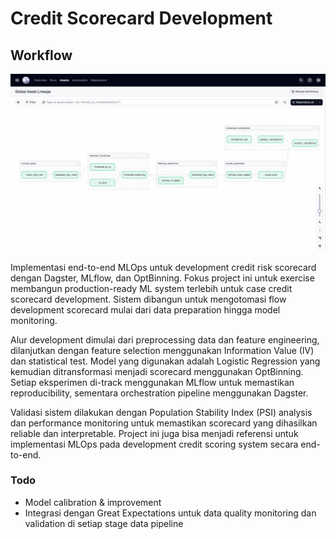 # Credit Scorecard Development

## Workflow
![Credit Scorecard Development Workflow](figs/image.png)

Implementasi end-to-end MLOps untuk development credit risk scorecard dengan Dagster, MLflow, dan OptBinning. Fokus project ini untuk exercise membangun production-ready ML system terlebih untuk case credit scorecard development. Sistem dibangun untuk mengotomasi flow development scorecard mulai dari data preparation hingga model monitoring.

Alur development dimulai dari preprocessing data dan feature engineering, dilanjutkan dengan feature selection menggunakan Information Value (IV) dan statistical test. Model yang digunakan adalah Logistic Regression yang kemudian ditransformasi menjadi scorecard menggunakan OptBinning. Setiap eksperimen di-track menggunakan MLflow untuk memastikan reproducibility, sementara orchestration pipeline menggunakan Dagster.

Validasi sistem dilakukan dengan Population Stability Index (PSI) analysis dan performance monitoring untuk memastikan scorecard yang dihasilkan reliable dan interpretable. Project ini juga bisa menjadi referensi untuk implementasi MLOps pada development credit scoring system secara end-to-end.

### Todo
- Model calibration & improvement
- Integrasi dengan Great Expectations untuk data quality monitoring dan validation di setiap stage data pipeline